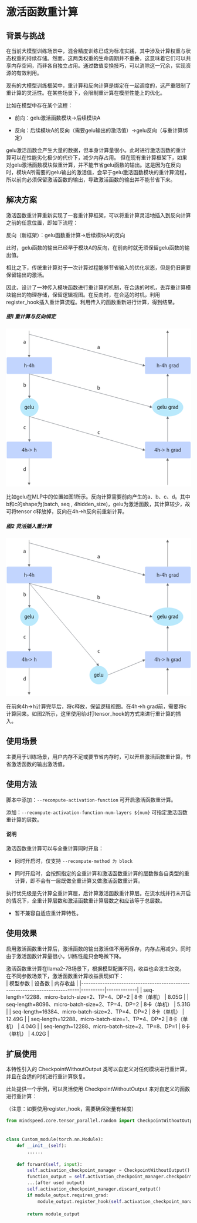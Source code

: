 # 激活函数重计算

## 背景与挑战

在当前大模型训练场景中，混合精度训练已成为标准实践，其中涉及计算权重与状态权重的持续存储。然而，这两类权重的生命周期并不重叠，这意味着它们可以共享内存空间，而非各自独立占用。通过数值变换技巧，可以消除这一冗余，实现资源的有效利用。

现有的大模型训练框架中，重计算和反向计算是绑定在一起调度的，这严重限制了重计算的灵活性。在某些场景下，会限制重计算在模型性能上的优化。

比如在模型中存在某个流程：
* 前向：gelu激活函数模块->后续模块A
+ 反向：后续模块A的反向（需要gelu输出的激活值）->gelu反向（与重计算绑定）

gelu激活函数会产生大量的数据，但本身计算量很小。此时进行激活函数的重计算可以在性能劣化极少的代价下，减少内存占用。 但在现有重计算框架下，如果对gelu激活函数模块做重计算，并不能节省gelu函数的输出。这是因为在反向时，模块A所需要的gelu输出的激活值，会早于gelu激活函数模块的重计算流程，所以前向必须保留激活函数的输出，导致激活函数的输出并不能节省下来。

## 解决方案

激活函数重计算重新实现了一套重计算框架，可以将重计算灵活地插入到反向计算之前的任意位置，即如下流程：

反向（新框架）：gelu函数重计算->后续模块A的反向

此时，gelu函数的输出已经早于模块A的反向，在前向时就无须保留gelu函数的输出值。

相比之下，传统重计算对于一次计算过程能够节省输入的优化状态，但是仍旧需要保留输出的激活。

因此，设计了一种传入模块函数进行重计算的机制，在合适的时机，丢弃重计算模块输出的物理存储，保留逻辑视图。在反向时，在合适的时机，利用register_hook插入重计算流程。利用传入的函数重新进行计算，得到结果。

##### 图1 重计算与反向绑定

![现有框架](../../sources/images/activation_function_a.png)

比如gelu在MLP中的位置如图1所示。反向计算需要前向产生的a、b、c、d。其中b和c的shape为(batch, seq , 4hidden_size)，gelu为激活函数，其计算较少，故可将tensor c释放掉，反向在4h->h反向前重新计算。

##### 图2 灵活插入重计算
![新框架](../../sources/images/activation_function_b.png)

在前向4h->h计算完毕后，将c释放，保留逻辑视图。在4h->h grad前，需要将c计算回来。如图2所示，这里使用给d打tensor_hook的方式来进行重计算的插入。
## 使用场景

主要用于训练场景，用户内存不足或要节省内存时，可以开启激活函数重计算，节省激活函数的输出激活值。

## 使用方法

脚本中添加：`--recompute-activation-function` 可开启激活函数重计算。

添加：`--recompute-activation-function-num-layers ${num}` 可指定激活函数重计算的层数。

#### 说明
激活函数重计算可以与全重计算同时开启：

* 同时开启时，仅支持 `--recompute-method 为 block`

* 同时开启时，会按照指定的全重计算和激活函数重计算的层数做各自类型的重计算，即不会有一层既做全重计算又做激活函数重计算。

执行优先级是先计算全重计算层，后计算激活函数重计算层。在流水线并行未开启的情况下，全重计算层数和激活函数重计算层数之和应该等于总层数。

* 暂不兼容自适应重计算特性。

## 使用效果
启用激活函数重计算后，激活函数的输出激活值不用再保存，内存占用减少。同时由于激活函数计算量很小，训练性能只会略微下降。

激活函数重计算在llama2-7B场景下，根据模型配置不同，收益也会发生改变。
在不同参数场景下，激活函数重计算收益表现如下：				
| 模型参数                                                                          | 设备数    | 内存收益        |
|-----------------------------------------------------------------------------|----------|-------------|
| seq-length=12288、micro-batch-size=2、TP=4、DP=2  | 8卡（单机）   | 8.05G   |
| seq-length=8096、micro-batch-size=2、TP=4、DP=2   | 8卡（单机）   | 5.31G   |
| seq-length=16384、micro-batch-size=2、TP=4、DP=2  | 8卡（单机）   | 12.49G  |
| seq-length=12288、micro-batch-size=1、TP=4、DP=2  | 8卡（单机）   | 4.04G   |
| seq-length=12288、micro-batch-size=2、TP=8、DP=1  | 8卡（单机）   | 4.02G   |

## 扩展使用

本特性引入的 CheckpointWithoutOutput 类可以自定义对任何模块进行重计算，并且在合适的时机进行重计算恢复。

此处提供一个示例，可以灵活使用 CheckpointWithoutOutput 来对自定义的函数进行重计算：

（注意：如要使用register_hook，需要确保张量有梯度）
```python
from mindspeed.core.tensor_parallel.random import CheckpointWithoutOutput


class Custom_module(torch.nn.Module):
    def __init__(self):
        ......

    def forward(self, input):
        self.activation_checkpoint_manager = CheckpointWithoutOutput()
        function_output = self.activation_checkpoint_manager.checkpoint(self.custom_function, False, function_input1, function_input2, ...)
        ...(after used output)
        self.activation_checkpoint_manager.discard_output()
        if module_output.requires_grad:
            module_output.register_hook(self.activation_checkpoint_manager.recompute)

        return module_output
```